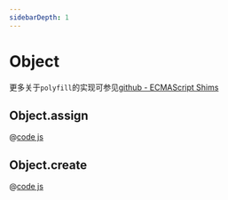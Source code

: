```yaml
---
sidebarDepth: 1
---
```


# Object

更多关于`polyfill`的实现可参见[github - ECMAScript Shims](https://github.com/es-shims)

## Object.assign

@[code js](./object-assign.js)

## Object.create

@[code js](./object-create.js)

